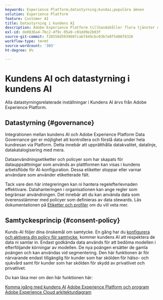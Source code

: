```yaml
---
keywords: Experience Platform;datastyrning;kundai;populära ämnen
solution: Experience Platform
feature: Customer AI
title: Datastyrning i kundens AI
description: Adobe Experience Platform tillhandahåller flera tjänster och verktyg som gör att du kan kontrollera dina insamlade upplevelsedata på ett säkert sätt för att följa din affärspraxis, juridiska skyldigheter och utvecklingsprocess.
exl-id: de0836a4-7bc2-4f9c-95a9-c01dd9e2b03f
source-git-commit: f28558d5939607cabf449cbc03b7e0f5406f6326
workflow-type: tm+mt
source-wordcount: '303'
ht-degree: 0%

---
```


# Kundens AI och datastyrning i kundens AI

Alla datastyrningsrelaterade inställningar i Kundens AI ärvs från Adobe Experience Platform.

## Datastyrning {#governance}

Integrationen mellan kundens AI och Adobe Experience Platform Data Governance ger er möjlighet att kontrollera och förstå data under hela kundresan via Platform. Detta innebär att upprätthålla datakvalitet, datalinje, datakatalogisering med mera.

Dataanvändningsetiketter och policyer som har skapats för datauppsättningar som används av plattformen kan visas i kundens arbetsflöde för AI-konfiguration. Dessa etiketter stoppar eller varnar användare som använder etiketterade fält.

Tack vare den här integreringen kan ni hantera regelefterlevnaden effektivare. Datahanteringen i organisationen kan ange regler som begränsar användningen. Det innebär att du kan använda data som överensstämmer med policyer som definieras av data stewards. Läs dokumentationen på [Etiketter och profiler](https://experienceleague.adobe.com/docs/analytics-platform/using/cja-dataviews/data-governance.html) om du vill veta mer.

## Samtyckesprincip {#consent-policy}

Kunds-AI följer dina önskemål om samtycke. En gång har du [konfigurera och aktivera din policy för samtycke](https://experienceleague.adobe.com/docs/experience-platform/data-governance/policies/user-guide.html#consent-policy), kommer kundens AI att respektera de data ni samlar in. Endast godkända data används för att bedöma modellen i efterföljande körningar av modellen. De nya poängen ersätter de gamla poängen och kan användas vid segmentering. Den här funktionen är för närvarande endast tillgänglig för kunder som har skölden för hälso- och sjukvård samt för kunder som har skölden för skydd av privatlivet och privatlivet.

Du kan läsa mer om den här funktionen här:

[Komma igång med kundens AI](../../customer-ai/getting-started.md)
[Adobe Experience Platform och program](https://experienceleague.adobe.com/docs/blueprints-learn/architecture/architecture-overview/platform-applications.html)
[Adobe Experience Cloud arkitekturdiagram](https://experienceleague.adobe.com/docs/blueprints-learn/architecture/architecture-overview/experience-cloud.html)
